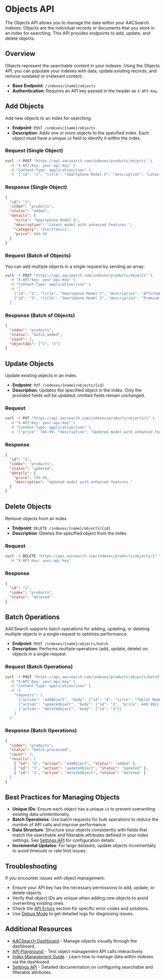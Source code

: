 # Objects API

The Objects API allows you to manage the data within your AACSearch indexes. Objects are the individual records or documents that you store in an index for searching. This API provides endpoints to add, update, and delete objects.

## Overview

Objects represent the searchable content in your indexes. Using the Objects API, you can populate your indexes with data, update existing records, and remove outdated or irrelevant content.

- **Base Endpoint**: `/indexes/{name}/objects`
- **Authentication**: Requires an API key passed in the header as `X-API-Key`.

## Add Objects

Add new objects to an index for searching.

- **Endpoint**: `POST /indexes/{name}/objects`
- **Description**: Adds one or more objects to the specified index. Each object must have a unique `id` field to identify it within the index.

### Request (Single Object)

```bash
curl -X POST "https://api.aacsearch.com/indexes/products/objects" \
  -H "X-API-Key: your-api-key" \
  -H "Content-Type: application/json" \
  -d '{"id": "1", "title": "Smartphone Model X", "description": "Latest model with advanced features.", "category": "electronics", "price": 699.99}'
```

### Response (Single Object)

```json
{
  "id": "1",
  "index": "products",
  "status": "added",
  "details": {
    "title": "Smartphone Model X",
    "description": "Latest model with advanced features.",
    "category": "electronics",
    "price": 699.99
  }
}
```

### Request (Batch of Objects)

You can add multiple objects in a single request by sending an array:

```bash
curl -X POST "https://api.aacsearch.com/indexes/products/objects" \
  -H "X-API-Key: your-api-key" \
  -H "Content-Type: application/json" \
  -d '[
    {"id": "2", "title": "Smartphone Model Y", "description": "Affordable smartphone with great performance.", "category": "electronics", "price": 399.99},
    {"id": "3", "title": "Smartphone Model Z", "description": "Premium smartphone with cutting-edge technology.", "category": "electronics", "price": 999.99}
  ]'
```

### Response (Batch of Objects)

```json
{
  "index": "products",
  "status": "batch_added",
  "count": 2,
  "objectIDs": ["2", "3"]
}
```

## Update Objects

Update existing objects in an index.

- **Endpoint**: `PUT /indexes/{name}/objects/{id}`
- **Description**: Updates the specified object in the index. Only the provided fields will be updated; omitted fields remain unchanged.

### Request

```bash
curl -X PUT "https://api.aacsearch.com/indexes/products/objects/1" \
  -H "X-API-Key: your-api-key" \
  -H "Content-Type: application/json" \
  -d '{"price": 749.99, "description": "Updated model with enhanced features."}'
```

### Response

```json
{
  "id": "1",
  "index": "products",
  "status": "updated",
  "details": {
    "price": 749.99,
    "description": "Updated model with enhanced features."
  }
}
```

## Delete Objects

Remove objects from an index.

- **Endpoint**: `DELETE /indexes/{name}/objects/{id}`
- **Description**: Deletes the specified object from the index.

### Request

```bash
curl -X DELETE "https://api.aacsearch.com/indexes/products/objects/1" \
  -H "X-API-Key: your-api-key"
```

### Response

```json
{
  "id": "1",
  "index": "products",
  "status": "deleted"
}
```

## Batch Operations

AACSearch supports batch operations for adding, updating, or deleting multiple objects in a single request to optimize performance.

- **Endpoint**: `POST /indexes/{name}/objects/batch`
- **Description**: Performs multiple operations (add, update, delete) on objects in a single request.

### Request (Batch Operations)

```bash
curl -X POST "https://api.aacsearch.com/indexes/products/objects/batch" \
  -H "X-API-Key: your-api-key" \
  -H "Content-Type: application/json" \
  -d '{
    "requests": [
      {"action": "addObject", "body": {"id": "4", "title": "Tablet Model A", "category": "electronics", "price": 299.99}},
      {"action": "updateObject", "body": {"id": "2", "price": 449.99}},
      {"action": "deleteObject", "body": {"id": "3"}}
    ]
  }'
```

### Response (Batch Operations)

```json
{
  "index": "products",
  "status": "batch_processed",
  "count": 3,
  "results": [
    { "id": "4", "action": "addObject", "status": "added" },
    { "id": "2", "action": "updateObject", "status": "updated" },
    { "id": "3", "action": "deleteObject", "status": "deleted" }
  ]
}
```

## Best Practices for Managing Objects

- **Unique IDs**: Ensure each object has a unique `id` to prevent overwriting existing data unintentionally.
- **Batch Operations**: Use batch requests for bulk operations to reduce the number of API calls and improve performance.
- **Data Structure**: Structure your objects consistently with fields that match the searchable and filterable attributes defined in your index settings. See [Settings API](./settings.md) for configuration details.
- **Incremental Updates**: For large datasets, update objects incrementally to avoid timeouts or rate limit issues.

## Troubleshooting

If you encounter issues with object management:

- Ensure your API key has the necessary permissions to add, update, or delete objects.
- Verify that object IDs are unique when adding new objects to avoid overwriting existing ones.
- Check the [API Errors](../troubleshooting/api-errors.md) section for specific error codes and solutions.
- Use [Debug Mode](../troubleshooting/debug.md) to get detailed logs for diagnosing issues.

## Additional Resources

- [AACSearch Dashboard](https://dashboard.aacsearch.com) - Manage objects visually through the dashboard.
- [API Playground](https://api.aacsearch.com/playground) - Test object management API calls interactively.
- [Index Management Guide](../guides/dashboard/indexes.md) - Learn how to manage data within indexes via the dashboard.
- [Settings API](./settings.md) - Detailed documentation on configuring searchable and filterable attributes.
